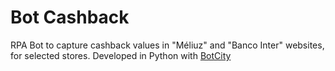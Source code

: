 # Bot Cashback

RPA Bot to capture cashback values in "Méliuz" and "Banco Inter" websites, for selected stores.
Developed in Python with [BotCity](https://www.botcity.dev/)
